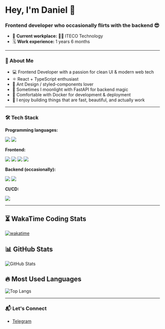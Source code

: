 <h1 align="left">Hey, I'm Daniel 👋</h1>
<h3 align="left">Frontend developer who occasionally flirts with the backend 😎</h3> 

- 💼 **Current workplace:** 🚛💚 ITECO Technology
- 🗓 **Work experience:** 1 years 6 months

---

### 🧠 About Me

- 💻 Frontend Developer with a passion for clean UI & modern web tech  
- ⚛️ React + TypeScript enthusiast  
- 🎨 Ant Design / styled-components lover  
- 🐍 Sometimes I moonlight with FastAPI for backend magic
- 🐳 Comfortable with Docker for development & deployment
- 🧪 I enjoy building things that are fast, beautiful, and actually work

---

### 🛠️ Tech Stack

**Programming languages:**  
<p> 
  <img src="https://img.shields.io/badge/-JavaScript-F7CA18?logo=javascript&logoColor=black" /> 
  <img src="https://img.shields.io/badge/-TypeScript-3178C6?logo=typescript&logoColor=white" /> 
</p>

**Frontend:**  
<p> 
  <img src="https://img.shields.io/badge/-React-61DAFB?logo=react&logoColor=black" /> 
  <img src="https://img.shields.io/badge/-Vue-26C281?logo=vue&logoColor=black" /> 
  <img src="https://img.shields.io/badge/-AntDesign-0170FE?logo=ant-design&logoColor=white" /> 
  <img src="https://img.shields.io/badge/-styled--components-DB7093?logo=styled-components&logoColor=white" /> 
</p>

**Backend (occasionally):**  
<p>
  <img src="https://img.shields.io/badge/-FastAPI-009688?logo=fastapi&logoColor=white" /> 
  <img src="https://img.shields.io/badge/-Python-3776AB?logo=python&logoColor=white" /> 
</p>

**CI/CD:**

<p>
  <img src="https://img.shields.io/badge/-Docker-2496ED?logo=docker&logoColor=white" /> 
</p>

---

## ⏳ WakaTime Coding Stats
[![wakatime](https://wakatime.com/badge/user/0aa69d91-fc73-49e1-84ef-6c6e7cb80104.svg)](https://wakatime.com/@0aa69d91-fc73-49e1-84ef-6c6e7cb80104)

## 📊 GitHub Stats
![GitHub Stats](https://github-readme-stats.vercel.app/api?username=donuwave&show_icons=true&theme=dark)

## 🔥 Most Used Languages
![Top Langs](https://github-readme-stats.vercel.app/api/top-langs/?username=donuwave&layout=compact&theme=dark)

---

### 📬 Let's Connect

- [Telegram](https://t.me/donusymbol)
